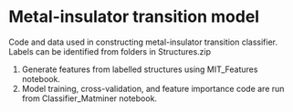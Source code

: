 # Metal-insulator transition model
Code and data used in constructing metal-insulator transition classifier. Labels can be identified from folders in Structures.zip

1. Generate features from labelled structures using MIT_Features notebook.
2. Model training, cross-validation, and feature importance code are run from Classifier_Matminer notebook.
